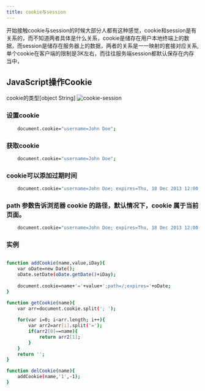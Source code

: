 ```yaml
---
title: cookie与session
---
```

开始接触cookie与session的时候大部分人都有这种感觉，cookie和session是有关系的，而不知道两者具体是什么关系，cookie是储存在用户本地终端上的数据，而session是储存在服务器上的数据，两者的关系是一一映射的套接对应关系,单个cookie在客户端的限制是3K左右，而往往服务端session都默认保存在内存当中，

## JavaScript操作Cookie
cookie的类型[object String]
![cookie-session](/blog/images/cookie&session/o_Cookie_Session001.png)

### 设置cookie
``` bash
	document.cookie="username=John Doe";
```
### 获取cookie
``` bash
	document.cookie="username=John Doe";
```

###  cookie可以添加过期时间
``` bash
	document.cookie="username=John Doe; expires=Thu, 18 Dec 2013 12:00:00 GMT";
```

###  path 参数告诉浏览器 cookie 的路径，默认情况下，cookie 属于当前页面。

``` bash
	document.cookie="username=John Doe; expires=Thu, 18 Dec 2013 12:00:00 GMT; path=/";
```

### 实例
``` bash

function addCookie(name,value,iDay){
	var oDate=new Date();
	oDate.setDate(oDate.getDate()+iDay);
	
	document.cookie=name+'='+value+';path=/;expires='+oDate;	
}

function getCookie(name){
	var arr=document.cookie.split('; ');
	
	for(var i=0; i<arr.length; i++){
		var arr2=arr[i].split('=');
		if(arr2[0]==name){
			return arr2[1];	
		}
	}
	return '';
}

function delCookie(name){
	addCookie(name,'1',-1);
}

```